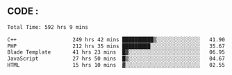 ## CODE :
<!--START_SECTION:waka-->

```txt
Total Time: 592 hrs 9 mins

C++                  249 hrs 42 mins ██████████▒░░░░░░░░░░░░░░   41.90 %
PHP                  212 hrs 35 mins █████████░░░░░░░░░░░░░░░░   35.67 %
Blade Template       41 hrs 23 mins  █▓░░░░░░░░░░░░░░░░░░░░░░░   06.95 %
JavaScript           27 hrs 50 mins  █▒░░░░░░░░░░░░░░░░░░░░░░░   04.67 %
HTML                 15 hrs 10 mins  ▓░░░░░░░░░░░░░░░░░░░░░░░░   02.55 %
```

<!--END_SECTION:waka-->
